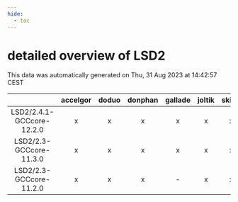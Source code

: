 ```yaml
---
hide:
  - toc
---
```


detailed overview of LSD2
=========================


This data was automatically generated on Thu, 31 Aug 2023 at 14:42:57 CEST  

| |accelgor|doduo|donphan|gallade|joltik|skitty|swalot|victini|
| :---: | :---: | :---: | :---: | :---: | :---: | :---: | :---: | :---: |
|LSD2/2.4.1-GCCcore-12.2.0|x|x|x|x|x|x|x|x|
|LSD2/2.3-GCCcore-11.3.0|x|x|x|x|x|x|x|x|
|LSD2/2.3-GCCcore-11.2.0|x|x|x|-|x|x|x|x|
